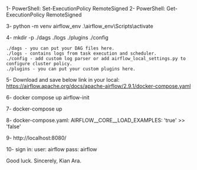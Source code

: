 1- PowerShell: Set-ExecutionPolicy RemoteSigned
2- PowerShell: Get-ExecutionPolicy
    RemoteSigned

3- python -m venv airflow_env
    .\airflow_env\Scripts\activate

4- mkdir -p ./dags ./logs ./plugins ./config

    ./dags - you can put your DAG files here.
    ./logs - contains logs from task execution and scheduler.
    ./config - add custom log parser or add airflow_local_settings.py to configure cluster policy.
    ./plugins - you can put your custom plugins here.

5- Download and save below link in your local:
    https://airflow.apache.org/docs/apache-airflow/2.9.1/docker-compose.yaml

6- docker compose up airflow-init

7- docker-compose up

8- docker-compose.yaml:
    AIRFLOW__CORE__LOAD_EXAMPLES: 'true' >> 'false'

9- http://localhost:8080/

10- sign in:
    user: airflow
    pass: airflow

Good luck.
Sincerely, Kian Ara.
